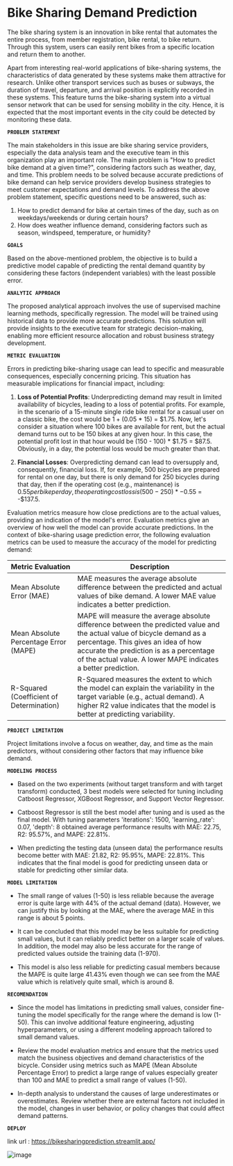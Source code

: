 # Bike Sharing Demand Prediction

The bike sharing system is an innovation in bike rental that automates the entire process, from member registration, bike rental, to bike return. Through this system, users can easily rent bikes from a specific location and return them to another.

Apart from interesting real-world applications of bike-sharing systems, the characteristics of data generated by these systems make them attractive for research. Unlike other transport services such as buses or subways, the duration of travel, departure, and arrival position is explicitly recorded in these systems. This feature turns the bike-sharing system into a virtual sensor network that can be used for sensing mobility in the city. Hence, it is expected that the most important events in the city could be detected by monitoring these data.

**`PROBLEM STATEMENT`**

The main stakeholders in this issue are bike sharing service providers, especially the data analysis team and the executive team in this organization play an important role. The main problem is "How to predict bike demand at a given time?", considering factors such as weather, day, and time. This problem needs to be solved because accurate predictions of bike demand can help service providers develop business strategies to meet customer expectations and demand levels. To address the above problem statement, specific questions need to be answered, such as:

1. How to predict demand for bike at certain times of the day, such as on weekdays/weekends or during certain hours?
2. How does weather influence demand, considering factors such as season, windspeed, temperature, or humidity?

**`GOALS`**

Based on the above-mentioned problem, the objective is to build a predictive model capable of predicting the rental demand quantity by considering these factors (independent variables) with the least possible error.

**`ANALYTIC APPROACH`**

The proposed analytical approach involves the use of supervised machine learning methods, specifically regression. The model will be trained using historical data to provide more accurate predictions. This solution will provide insights to the executive team for strategic decision-making, enabling more efficient resource allocation and robust business strategy development.

**`METRIC EVALUATION`**

Errors in predicting bike-sharing usage can lead to specific and measurable consequences, especially concerning pricing. This situation has measurable implications for financial impact, including:

1. **Loss of Potential Profits**: Underpredicting demand may result in limited availability of bicycles, leading to a loss of potential profits. For example, in the scenario of a 15-minute single ride bike rental for a casual user on a classic bike, the cost would be $1 + ($0.05 * 15) = $1.75. Now, let's consider a situation where 100 bikes are available for rent, but the actual demand turns out to be 150 bikes at any given hour. In this case, the potential profit lost in that hour would be (150 - 100) * $1.75 = $87.5. Obviously, in a day, the potential loss would be much greater than that. 
    
2. **Financial Losses**: Overpredicting demand can lead to oversupply and, consequently, financial loss. If, for example, 500 bicycles are prepared for rental on one day, but there is only demand for 250 bicycles during that day, then if the operating cost (e.g., maintenance) is $0.55 per bike per day, the operating cost loss is (500- 250) * -$0.55 = -$137.5.

Evaluation metrics measure how close predictions are to the actual values, providing an indication of the model's error. Evaluation metrics give an overview of how well the model can provide accurate predictions. In the context of bike-sharing usage prediction error, the following evaluation metrics can be used to measure the accuracy of the model for predicting demand:

| Metric Evaluation | Description |
|-|-|
| Mean Absolute Error (MAE) | MAE measures the average absolute difference between the predicted and actual values of bike demand. A lower MAE value indicates a better prediction. |
| Mean Absolute Percentage Error (MAPE) | MAPE will measure the average absolute difference between the predicted value and the actual value of bicycle demand as a percentage. This gives an idea of how accurate the prediction is as a percentage of the actual value. A lower MAPE indicates a better prediction.|
| R-Squared (Coefficient of Determination) | R-Squared measures the extent to which the model can explain the variability in the target variable (e.g., actual demand). A higher R2 value indicates that the model is better at predicting variability. |

**`PROJECT LIMITATION`**

Project limitations involve a focus on weather, day, and time as the main predictors, without considering other factors that may influence bike demand.

**`MODELING PROCESS`**

- Based on the two experiments (without target transform and with target transform) conducted, 3 best models were selected for tuning including Catboost Regressor, XGBoost Regressor, and Support Vector Regressor. 

- Catboost Regressor is still the best model after tuning and is used as the final model. With tuning parameters 'iterations': 1500, 'learning_rate': 0.07, 'depth': 8 obtained average performance results with MAE: 22.75, R2: 95.57%, and MAPE: 22.81%. 

- When predicting the testing data (unseen data) the performance results become better with MAE: 21.82, R2: 95.95%, MAPE: 22.81%. This indicates that the final model is good for predicting unseen data or stable for predicting other similar data.

**`MODEL LIMITATION`**

- The small range of values (1-50) is less reliable because the average error is quite large with 44% of the actual demand (data). However, we can justify this by looking at the MAE, where the average MAE in this range is about 5 points.

- It can be concluded that this model may be less suitable for predicting small values, but it can reliably predict better on a larger scale of values. In addition, the model may also be less accurate for the range of predicted values outside the training data (1-970).

- This model is also less reliable for predicting casual members because the MAPE is quite large 41.43% even though we can see from the MAE value which is relatively quite small, which is around 8.

**`RECOMENDATION`**

- Since the model has limitations in predicting small values, consider fine-tuning the model specifically for the range where the demand is low (1-50). This can involve additional feature engineering, adjusting hyperparameters, or using a different modeling approach tailored to small demand values.

- Review the model evaluation metrics and ensure that the metrics used match the business objectives and demand characteristics of the bicycle. Consider using metrics such as MAPE (Mean Absolute Percentage Error) to predict a large range of values especially greater than 100 and MAE to predict a small range of values (1-50).

- In-depth analysis to understand the causes of large underestimates or overestimates. Review whether there are external factors not included in the model, changes in user behavior, or policy changes that could affect demand patterns.

**`DEPLOY`**

link url : https://bikesharingprediction.streamlit.app/

![image](https://github.com/muharismrgn/Bike-Sharing-Demand-Prediction/assets/143411521/7f238be3-0ef7-40d5-a67d-1c3a04a20e0d)
